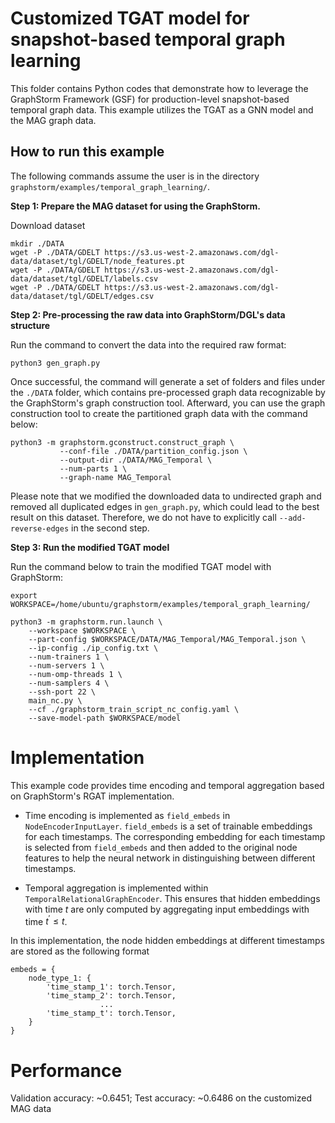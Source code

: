 # Customized TGAT model for snapshot-based temporal graph learning

This folder contains Python codes that demonstrate how to leverage the GraphStorm Framework (GSF) for production-level snapshot-based temporal graph data. This example utilizes the TGAT as a GNN model and the MAG graph data.

## How to run this example

The following commands assume the user is in the directory `graphstorm/examples/temporal_graph_learning/`.

**Step 1: Prepare the MAG dataset for using the GraphStorm.**

Download dataset
```
mkdir ./DATA
wget -P ./DATA/GDELT https://s3.us-west-2.amazonaws.com/dgl-data/dataset/tgl/GDELT/node_features.pt
wget -P ./DATA/GDELT https://s3.us-west-2.amazonaws.com/dgl-data/dataset/tgl/GDELT/labels.csv
wget -P ./DATA/GDELT https://s3.us-west-2.amazonaws.com/dgl-data/dataset/tgl/GDELT/edges.csv
```

**Step 2: Pre-processing the raw data into GraphStorm/DGL's data structure**

Run the command to convert the data into the required raw format:
```
python3 gen_graph.py
```

Once successful, the command will generate a set of folders and files under the `./DATA` folder, which contains pre-processed graph data recognizable by the GraphStorm's graph construction tool.
Afterward, you can use the graph construction tool to create the partitioned graph data with the command below:

```
python3 -m graphstorm.gconstruct.construct_graph \
           --conf-file ./DATA/partition_config.json \
           --output-dir ./DATA/MAG_Temporal \
           --num-parts 1 \
           --graph-name MAG_Temporal
```

Please note that we modified the downloaded data to undirected graph and removed all duplicated edges in `gen_graph.py`, which could lead to the best result on this dataset. Therefore, we do not have to explicitly call `--add-reverse-edges` in the second step.

**Step 3: Run the modified TGAT model**

Run the command below to train the modified TGAT model with GraphStorm:

```
export WORKSPACE=/home/ubuntu/graphstorm/examples/temporal_graph_learning/

python3 -m graphstorm.run.launch \
    --workspace $WORKSPACE \
    --part-config $WORKSPACE/DATA/MAG_Temporal/MAG_Temporal.json \
    --ip-config ./ip_config.txt \
    --num-trainers 1 \
    --num-servers 1 \
    --num-omp-threads 1 \
    --num-samplers 4 \
    --ssh-port 22 \
    main_nc.py \
    --cf ./graphstorm_train_script_nc_config.yaml \
    --save-model-path $WORKSPACE/model
```

# Implementation

This example code provides time encoding and temporal aggregation based on GraphStorm's RGAT implementation.

- Time encoding is implemented as `field_embeds` in `NodeEncoderInputLayer`. `field_embeds` is a set of trainable embeddings for each timestamps. The corresponding embedding for each timestamp is selected from `field_embeds` and then added to the original node features to help the neural network in distinguishing between different timestamps.

- Temporal aggregation is implemented within `TemporalRelationalGraphEncoder`. This ensures that hidden embeddings with time $t$ are only computed by aggregating input embeddings with time $t^\prime \leq t$.

In this implementation, the node hidden embeddings at different timestamps are stored as the following format
```
embeds = {
    node_type_1: {
        'time_stamp_1': torch.Tensor,
        'time_stamp_2': torch.Tensor,
                    ...
        'time_stamp_t': torch.Tensor,
    }
}
```

# Performance

Validation accuracy: ~0.6451; Test accuracy: ~0.6486 on the customized MAG data